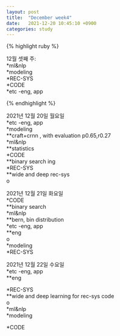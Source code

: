 ```yaml
---
layout: post
title:  "December week4"
date:   2021-12-20 10:45:10 +0900
categories: study
---
```





{% highlight ruby %}

12월 셋째 주:  
*ml&nlp  
*modeling  
*REC-SYS  
*CODE  
*etc  -eng, app  



{% endhighlight %}

2021년 12월 20일 월요일  
*etc  -eng, app  
*modeling  
**craft+crnn , with evaluation p0.65,r0.27  
*ml&nlp  
**statistics  
*CODE  
**binary search ing  
*REC-SYS  
**wide and deep rec-sys  
o  

2021년 12월 21일 화요일  
*CODE  
**binary search  
*ml&nlp  
**bern, bin distribution  
*etc  -eng, app  
**eng  
o  
*modeling  
*REC-SYS  

2021년 12월 22일 수요일  
*etc  -eng, app  
**eng  

*REC-SYS  
**wide and deep learning for rec-sys code  
o  
*ml&nlp  
*modeling  

*CODE  

















































